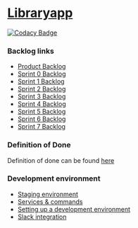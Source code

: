 # [Libraryapp](https://ohtu-library-7801af5eb8b8.herokuapp.com/) 

[![Codacy Badge](https://app.codacy.com/project/badge/Grade/d076ef5e55b14733b6292ddb3391bbdc)](https://app.codacy.com/gh/tuulestatemmattu/libraryapp/dashboard?utm_source=gh&utm_medium=referral&utm_content=&utm_campaign=Badge_grade)

### Backlog links

- [Product Backlog](https://github.com/orgs/tuulestatemmattu/projects/19)
- [Sprint 0 Backlog](https://github.com/orgs/tuulestatemmattu/projects/21)
- [Sprint 1 Backlog](https://github.com/orgs/tuulestatemmattu/projects/24)
- [Sprint 2 Backlog](https://github.com/orgs/tuulestatemmattu/projects/26)
- [Sprint 3 Backlog](https://github.com/orgs/tuulestatemmattu/projects/28)
- [Sprint 4 Backlog](https://github.com/orgs/tuulestatemmattu/projects/30)
- [Sprint 5 Backlog](https://github.com/orgs/tuulestatemmattu/projects/31)
- [Sprint 6 Backlog](https://github.com/orgs/tuulestatemmattu/projects/33)
- [Sprint 7 Backlog](https://github.com/orgs/tuulestatemmattu/projects/36)

### Definition of Done
Definition of done can be found [here](documents/definition_of_done.md)

### Development environment
* [Staging environment](https://ohtu-library-staging-c43b89853868.herokuapp.com/)
* [Services & commands](documents/development_environment.md)
* [Setting up a development environment](documents/development_environment_setup.md)
* [Slack integration](https://github.com/tuulestatemmattu/libraryapp/blob/main/documents/slack_bot_setup.md)

